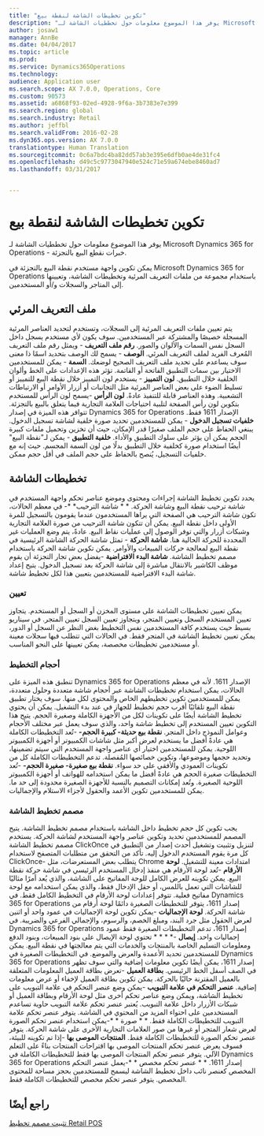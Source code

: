 ```yaml
---
title: "تكوين تخطيطات الشاشة لنقطة بيع"
description: "يوفر هذا الموضوع معلومات حول تخططيات الشاشة لـ Microsoft Dynamics 365 for Operations - خبرات نقطع البيع بالتجزئة."
author: josaw1
manager: AnnBe
ms.date: 04/04/2017
ms.topic: article
ms.prod: 
ms.service: Dynamics365Operations
ms.technology: 
audience: Application user
ms.search.scope: AX 7.0.0, Operations, Core
ms.custom: 90573
ms.assetid: a6868f93-02ed-4928-9f6a-3b7383e7e399
ms.search.region: global
ms.search.industry: Retail
ms.author: jeffbl
ms.search.validFrom: 2016-02-28
ms.dyn365.ops.version: AX 7.0.0
translationtype: Human Translation
ms.sourcegitcommit: 0c6a7bdc4ba82dd57ab3e395e6dfb0ae4de31fc4
ms.openlocfilehash: d49c5c9773047940e524c71e59a674ebe8460ad7
ms.lasthandoff: 03/31/2017


---
```


# <a name="configure-screen-layouts-for-pos"></a>تكوين تخطيطات الشاشة لنقطة بيع

يوفر هذا الموضوع معلومات حول تخططيات الشاشة لـ Microsoft Dynamics 365 for Operations - خبرات نقطع البيع بالتجزئة.

يمكن تكوين واجهة مستخدم نقطة البيع بالتجزئة في Microsoft Dynamics 365 for Operations باستخدام مجموعة من ملفات التعريف المرئية وتخطيطات الشاشة، وتعيينها إلى المتاجر والسجلات و/أو المستخدمين.

## <a name="visual-profile"></a>ملف التعريف المرئي
يتم تعيين ملفات التعريف المرئية إلى السجلات، وتستخدم لتحديد العناصر المرئية المسجلة خصيصًا والمشتركة عبر المستخدمين. سوف يكون لأي مستخدم يسجل داخل السجل نفس السمات والألوان والصور. **رقم ملف التعريف** - ويمثل رقم ملف التعريف المُعرف الفريد لملف التعريف المرئي. **الوصف** - يسمح لك الوصف بتحديد اسمًا ذا معنى سوف يساعدم على تحديد ملف التعريف الصحيح لوضعك. **السمة** - يمكن للمستخدمين الاختيار بين سمات التطبيق الفاتحة أو القاتمة. تؤثر هذه الإعدادات على الخط وألوان الخلفية خلال التطبيق. **لون التمييز** - يستخدم لون التمييز خلال نقطة البيع للتمييز أو تسليط الضوء على بعض العناصر المرئية مثل التجانبات أو أزرار الأوامر أو الارتباطات التشعبية. وهذه العناصر قابلة للتنفيذ عادةً. **لون الرأس** -يسمح لون الرأس للمستخدم بتكوين لون رأس الصفحة لتلبية احتياجات العلامة التجارية فيما يتعلق بالبيع بالتجزئة. تتوافر هذه الميزة في إصدار Dynamics 365 for Operations الإصدار 1611 فقط. **خلفيات تسجيل الدخول** - يمكن للمستخدمين تحديد صورة خلفية لشاشة تسجيل الدخول. يبنغي الحفاظ على حجم الملف صغيرًا قدر الإمكان، حيث أن تخزين وتحميل ملفات كبيرة الحجم يمكن أن يؤثر على سلوك التطبيق والأداء. **خلفية التطبيق** - يمكن لـ"نقطة البيع" أيضًا استخدام صورة كخلفية خلال التطبيق بدلًا من لون السمة المجسم. حيث إنه مع خلفيات التسجيل، يُنصح بالحفاظ على حجم الملف في أقل حجم ممكن.

## <a name="screen-layouts"></a>تخطيطات الشاشة
يحدد تكوين تخطيط الشاشة إجراءات ومحتوى وموضع عناصر تحكم واجهة المستخدم في شاشة ترحيب نقطة البيع وشاشة الحركة. * * شاشة الترحيب* *- في معظم الحالات، تكون شاشة الترحيب هي الصفحة التي يراها المستخدمون عندما يقومون بالتسجيل للمرة الأولى داخل نقطة البيع. يمكن أن تتكون شاشة الترحيب من صورة العلامة التجارية وشبكات أزرار والتي توفر الوصول إلى عمليات نقاط البيع. عادةً، يتم وضع العمليات غير المحددة للحركة الحالية هنا. **شاشة الحركة** - تمثل شاشة الحركة الشاشة الرئيسية في نقطة البيع لمعالجة حركات المبيعات والأوامر. يمكن تكوين شاشة الحركة باستخدام مصمم تخطيط الشاشة. **شاشة البدء الافتراضية** -يفضل بعض تجار التجزئة أن يقوم موظف الكاشير بالانتقال مباشرة إلى شاشة الحركة بعد تسجيل الدخول. يتيح إعداد شاشة البدء الافتراضية للمستخدمين بتعيين هذا لكل تخطيط شاشة.

### <a name="assignment"></a>تعيين

يمكن تعيين تخطيطات الشاشة على مستوى المخزن أو السجل أو المستخدم. يتجاوز تعيين المستخدم السجل وتعيين المتجر، ويتجاوز تعيين السجل تعيين المتجر. في سيناريو بسيط حيث يستخدم كافة المستخدمين نفس التخطيط بغض النظر عن السجل أو الدور، يمكن تعيين تخطيط الشاشة في المتجر فقط. في الحالات التي تتطلب فيها سجلات معينة أو مستخدمين تخطيطات مخصصة، يمكن تعيينها على النحو المناسب.

### <a name="layout-sizes"></a>أحجام التخطيط

تنطبق هذه الميزة على Dynamics 365 for Operations الإصدار 1611. لأنه في معظم الحالات، يمكن استخدام تخطيطات الشاشة عبر أحجام شاشة متعددة وحلول متعددة، يمكن للمستخدمين تكوين تخطيطهم الخاص والمحتوى لكل منها. سوف يختار تطبيق نقطة البيع تلقائيًا أقرب حجم تخطيط للجهاز في عند بدء التشغيل. يمكن أن يحتوي تخطيط الشاشة أيضًا على تكوينات لكل من الأجهزة الكاملة وصغيرة الحجم. يتيح هذا التكوين تعيين المستخدم إلى تخطيط شاشة واحد، والذي سوف يعمل عبر مختلف الأحجام وعوامل النموذج داخل المتجر. **نقطة بيع حديثة- كبيرة الحجم-** -تُعد التخطيطات الكاملة هي عادةً أفضل ما يستخدم لعرض أكبر مثل شاشات الكمبيوتر أو أجهزة الكمبيوتر اللوحية. يمكن للمستخدمين اختيار أي عناصر واجهة المستخدم التي سيتم تضمينها، وتحديد حجمها وموضوعها، وتكوين خصائصها المُفصلة. تدعم التخطيطات الكاملة كل من تكوينات العمودي والأفقي على حد سواء. **نقطة بيع صغيرة- صغيرة الحجم-** -تُعد التخطيطات صغيرة الحجم هي عادةً أفضل ما يمكن استخدامه للهواتف أو أجهزة الكمبيوتر اللوحية الصغيرة. وتُعد إمكانات التصميم بالنسبة للأجهزة الصغيرة محدودة إلى حد ما. يمكن للمستخدمين تكوين الأعمد والحقول لأجزاء الاستلام والإجماليات.

### <a name="screen-layout-designer"></a>مصمم تخطيط الشاشة

يجب تكوين كل حجم تخطيط داخل الشاشة باستخدام مصمم تخطيط الشاشة. يتيح المصمم للمستخدمين تحديد وتكوين عناصر واجهة المستخدم لشاشة الحركة. يستخدم مصمم تخطيط الشاشة ClickOnce لتنزيل وتثبيت وتشغيل أحدث إصدار من التطبيق في كل مرة يقوم المستخدم الدخول إليه. تأكد من التحقق من متطلبات المتصفح لاستخدام ClickOnce- يتطلب بعض المستعرضات، مثل Chrome امتدادات معينة للتشغيل. **لوحة الأرقام** -تُعد لوحة الأرقام هي منفذ إدخال المستخدم الرئيسي في شاشة حركة نقطة البيع. يمكن تكوينه للعرض الكامل للوحة المفاتيح على الشاشة، والذي يُعد أمرًا مثاليًا للشاشات التي تعمل باللمس، أو حقل الإدخال فقط، والذي يمكن استخدامه مع لوحة مفاتيح فعلية. تتوفر إعدادات لوحة الأرقام في التخطيط الكامل فقط. في Dynamics 365 for Operations إصدار 1611، يتوفر للتخطيطات الصغيرة دائمًا لوحة أرقام من شاشة الحركة. **لوحة الإجماليات** -يمكن تكوين لوحة الإجماليات في عمود واحد أو اثنين لعرض الحقول مثل جرد البند، ومبلغ الخصم، والرسوم، والإجمالي الفرعي والضريبة. في Dynamics 365 for Operations إصدار 1611، تدعم التخطيطات الصغيرة فقط عمود إجماليات واحد. **إيصال** -* * * * تحتوي لوحة الإيصال على بنود المبيعات، وبنود الدفع ومعلومات التسليم الخاصة بالمنتجات والخدمات التي يتم معالجتها في نقطة البيع. يمكن للمستخدمين تحديد الأعمدة والعرض والموضع. في التخطيطات الصغيرة في Dynamics 365 for Operations إصدار 1611، يمكن أيضًا تكوين معلومات إضافية والتي سوف تظهر في الصف أسفل الخط الرئيسي. **بطاقة العميل** -تعرض بطاقة العميل المعلومات المتعلقة بالعميل المقترنة حاليًا بالحركة. يمكن تكوين بطاقة العميل لإخفاء أو عرض معلومات إضافية. **عنصر التحكم في علامة التبويب** -يمكن وضع عنصر التحكم في علامة التبويب على تخطيط الشاشة، ويمكن وضع عناصر تحكم أخرى مثل لوحة الأرقام وبطاقة العميل أو شبكات الأزرار داخل علامة التبويب. يُعتبر عنصر تحكم علامة التبويب حاوية تساعدم المستخدمين على احتواء المزيد من المحتوي في الشاشة. يتوفر عنصر تحكم علامة التبويب للتخطيطات الكاملة فقط. * * صورة * *-يمكن استخدام عنصر تحكم الصورة لعرض شعار المتجر أو غيرها من صور العلامات التجارية الأخرى على شاشة الحركة. يتوفر عنصر تحكم الصورة للتخطيطات الكاملة فقط. **المنتجات الموصى بها** -إذا تم تكوينه للبيئة، فسوف يعرض عنصر تحكم المنتجات الموصى بها اقتراحات المنتجات بناءً على التعلم الآلي. يتوفر عنصر تحكم المنتجات الموصى بها فقط للتخطيطات الكاملة في Dynamics 365 for Operations إصدار 1611. * * عنصر تحكم مخصص * *-يعمل عنصر التحكم المخصص كعنصر نائب داخل تخطيط الشاشة ليسمح للمستخدمين بحجز مساحة للمحتوى المخصص. يتوفر عنصر تحكم مخصص للتخطيطات الكاملة فقط.

<a name="see-also"></a>راجع أيضًا
--------

[تثبيت مصمم تخطيط Retail POS](install-pos-layout-designer.md)


